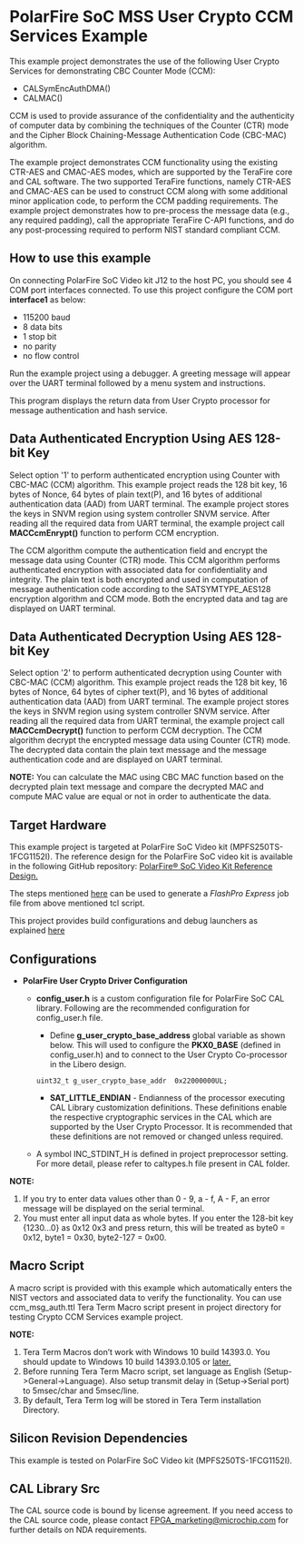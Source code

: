 # PolarFire SoC MSS User Crypto CCM Services Example

This example project demonstrates the use of the following User Crypto Services
for demonstrating CBC Counter Mode (CCM):

 - CALSymEncAuthDMA()
 - CALMAC()
    
CCM is used to provide assurance of the confidentiality and the authenticity 
of computer data by combining the techniques of the Counter (CTR) mode and the 
Cipher Block Chaining-Message Authentication Code (CBC-MAC) algorithm.  

The example project demonstrates CCM functionality using the existing CTR-AES 
and CMAC-AES modes, which are supported by the TeraFire core and CAL software. 
The two supported TeraFire functions, namely CTR-AES and CMAC-AES can be used 
to construct CCM along with some additional minor application code, to perform 
the CCM padding requirements. The example project demonstrates how to pre-process
the message data (e.g., any required padding), call the appropriate TeraFire 
C-API functions, and do any post-processing required to perform NIST standard 
compliant CCM.

## How to use this example

On connecting PolarFire SoC Video kit J12 to the host PC, you should see 4 COM
port interfaces connected. To use this project configure the COM port
**interface1** as below:
 - 115200 baud
 - 8 data bits
 - 1 stop bit
 - no parity
 - no flow control

Run the example project using a debugger. A greeting message will appear over the 
UART terminal followed by a menu system and instructions.

This program displays the return data from User Crypto processor for message 
authentication and hash service.

## Data Authenticated Encryption Using AES 128-bit Key

Select option '1' to perform authenticated encryption using Counter with CBC-MAC
(CCM) algorithm. This example project reads the 128 bit key, 16 bytes of Nonce,
64 bytes of plain text(P), and 16 bytes of additional authentication data (AAD) 
from UART terminal. The example project stores the keys in SNVM region using 
system controller SNVM service. After reading all the required data from UART 
terminal, the example project call **MACCcmEnrypt()** function to perform CCM 
encryption.

The CCM algorithm compute the authentication field and encrypt the message data
using Counter (CTR) mode. This CCM algorithm performs authenticated encryption 
with associated data for confidentiality and integrity. The plain text is both 
encrypted and used in computation of message authentication code according to 
the SATSYMTYPE_AES128 encryption algorithm and CCM mode. Both the encrypted data
and tag are displayed on UART terminal.

## Data Authenticated Decryption Using AES 128-bit Key

Select option '2' to perform authenticated decryption using Counter with CBC-MAC
(CCM) algorithm. This example project reads the 128 bit key, 16 bytes of Nonce,
64 bytes of cipher text(P), and 16 bytes of additional authentication data (AAD) 
from UART terminal. The example project stores the keys in SNVM region using 
system controller SNVM service. After reading all the required data from UART 
terminal, the example project call **MACCcmDecrypt()** function to perform CCM 
decryption. The CCM algorithm decrypt the encrypted message data using Counter 
(CTR) mode. The decrypted data contain the plain text message and the message 
authentication code and are displayed on UART terminal.

**NOTE:**
You can calculate the MAC using CBC MAC function based on the decrypted plain 
text message and compare the decrypted MAC and compute MAC value are equal or
not in order to authenticate the data.

## Target Hardware

This example project is targeted at PolarFire SoC Video kit (MPFS250TS-1FCG1152I).
The reference design for the PolarFire SoC video kit is available in the
following GitHub repository: [PolarFire® SoC Video Kit Reference Design.](https://github.com/polarfire-soc/polarfire-soc-video-kit-reference-design)

The steps mentioned [here](https://github.com/polarfire-soc/polarfire-soc-video-kit-reference-design)
can be used to generate a *FlashPro Express* job file from above mentioned tcl
script.

This project provides build configurations and debug launchers as explained [here](https://mi-v-ecosystem.github.io/redirects/repo-polarfire-soc-bare-metal-examples)

## Configurations

- **PolarFire User Crypto Driver Configuration**
   - **config_user.h** is a custom configuration file for PolarFire SoC CAL
     library. Following are the recommended configuration for config_user.h file.
      
      - Define **g_user_crypto_base_address** global variable as shown below.
        This will used to configure the **PKX0_BASE** (defined in config_user.h)
        and to connect to the User Crypto Co-processor in the Libero design.

     `uint32_t g_user_crypto_base_addr  0x22000000UL;`

      - **SAT_LITTLE_ENDIAN** - Endianness of the processor executing CAL
        Library customization definitions. These definitions enable the
        respective cryptographic services in the CAL which are supported by the
        User Crypto Processor. It is recommended that these definitions are not
        removed or changed unless required. 

   - A symbol INC_STDINT_H is defined in project preprocessor setting. For more
     detail, please refer to caltypes.h file present in CAL folder.

**NOTE:**
   1. If you try to enter data values other than 0 - 9, a - f, A - F, an error 
      message will be displayed on the serial terminal.
   2. You must enter all input data as whole bytes. If you enter the 128-bit
      key {1230...0} as 0x12 0x3 and press return, this will be treated as
      byte0 = 0x12, byte1 = 0x30, byte2-127 = 0x00.

## Macro Script

A macro script is provided with this example which automatically enters the NIST
vectors and associated data to verify the functionality. You can use
ccm_msg_auth.ttl Tera Term Macro script present in project directory for testing
Crypto CCM Services example project.

**NOTE:**
1. Tera Term Macros don’t work with Windows 10 build 14393.0. You should update
   to Windows 10 build 14393.0.105 or [later.](https://osdn.net/ticket/browse.php?group_id=1412&tid=36526) 
2. Before running Tera Term Macro script, set language as English 
   (Setup->General->Language). Also setup transmit delay in (Setup->Serial port)
   to 5msec/char and 5msec/line.
3. By default, Tera Term log will be stored in Tera Term installation Directory.

## Silicon Revision Dependencies

This example is tested on PolarFire SoC Video kit (MPFS250TS-1FCG1152I).

## CAL Library Src

The CAL source code is bound by license agreement. If you need access to the CAL
source code, please contact FPGA_marketing@microchip.com for further details on
NDA requirements.